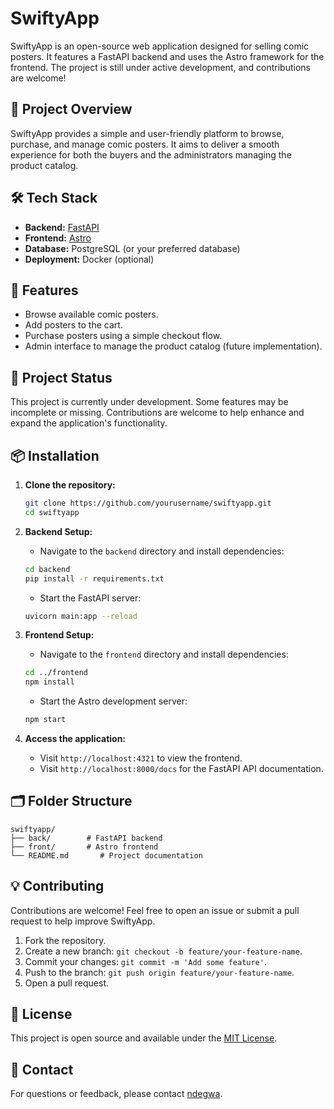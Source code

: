 
# SwiftyApp

SwiftyApp is an open-source web application designed for selling comic posters. It features a FastAPI backend and uses the Astro framework for the frontend. The project is still under active development, and contributions are welcome!

## 🚀 Project Overview

SwiftyApp provides a simple and user-friendly platform to browse, purchase, and manage comic posters. It aims to deliver a smooth experience for both the buyers and the administrators managing the product catalog.

## 🛠️ Tech Stack

- **Backend:** [FastAPI](https://fastapi.tiangolo.com/)
- **Frontend:** [Astro](https://astro.build/)
- **Database:** PostgreSQL (or your preferred database)
- **Deployment:** Docker (optional)

## 🔨 Features

- Browse available comic posters.
- Add posters to the cart.
- Purchase posters using a simple checkout flow.
- Admin interface to manage the product catalog (future implementation).

## 🚧 Project Status

This project is currently under development. Some features may be incomplete or missing. Contributions are welcome to help enhance and expand the application's functionality.

## 📦 Installation

1. **Clone the repository:**
    ```bash
    git clone https://github.com/yourusername/swiftyapp.git
    cd swiftyapp
    ```

2. **Backend Setup:**
    - Navigate to the `backend` directory and install dependencies:
    ```bash
    cd backend
    pip install -r requirements.txt
    ```

    - Start the FastAPI server:
    ```bash
    uvicorn main:app --reload
    ```

3. **Frontend Setup:**
    - Navigate to the `frontend` directory and install dependencies:
    ```bash
    cd ../frontend
    npm install
    ```

    - Start the Astro development server:
    ```bash
    npm start
    ```

4. **Access the application:**
    - Visit `http://localhost:4321` to view the frontend.
    - Visit `http://localhost:8000/docs` for the FastAPI API documentation.

## 🗂️ Folder Structure

```
swiftyapp/
├── back/        # FastAPI backend
├── front/       # Astro frontend
└── README.md       # Project documentation
```

## 💡 Contributing

Contributions are welcome! Feel free to open an issue or submit a pull request to help improve SwiftyApp.

1. Fork the repository.
2. Create a new branch: `git checkout -b feature/your-feature-name`.
3. Commit your changes: `git commit -m 'Add some feature'`.
4. Push to the branch: `git push origin feature/your-feature-name`.
5. Open a pull request.

## 📜 License

This project is open source and available under the [MIT License](LICENSE).

## 📧 Contact

For questions or feedback, please contact [ndegwa](mailto:ndegwa8781@gmail.com).
